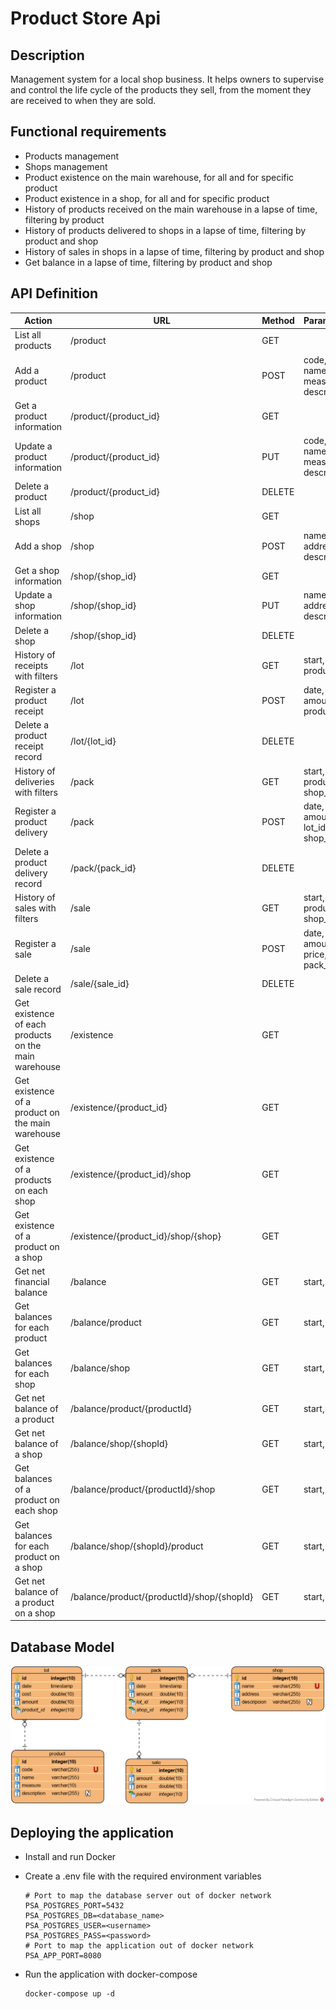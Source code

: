 # Product Store Api
## Description
Management system for a local shop business. It helps owners to supervise and control the life cycle of the products they sell, from the moment they are received to when they are sold.

## Functional requirements 
- Products management
- Shops management
- Product existence on the main warehouse, for all and for specific product
- Product existence in a shop, for all and for specific product
- History of products received on the main warehouse in a lapse of time, filtering by product
- History of products delivered to shops in a lapse of time, filtering by product and shop
- History of sales in shops in a lapse of time, filtering by product and shop
- Get balance in a lapse of time, filtering by product and shop

## API Definition
| Action                                               | URL                                        | Method | Parameters                       |
|------------------------------------------------------|--------------------------------------------|--------|----------------------------------|
| List all products                                    | /product                                   | GET    |                                  |
| Add a product                                        | /product                                   | POST   | code, name, measure, description |
| Get a product information                            | /product/{product_id}                      | GET    |                                  |
| Update a product information                         | /product/{product_id}                      | PUT    | code, name, measure, description |
| Delete a product                                     | /product/{product_id}                      | DELETE |                                  |
| List all shops                                       | /shop                                      | GET    |                                  |
| Add a shop                                           | /shop                                      | POST   | name, address, description       |
| Get a shop information                               | /shop/{shop_id}                            | GET    |                                  |
| Update a shop information                            | /shop/{shop_id}                            | PUT    | name, address, description       |
| Delete a shop                                        | /shop/{shop_id}                            | DELETE |                                  |
| History of receipts with filters                     | /lot                                       | GET    | start, end, product_id           |
| Register a product receipt                           | /lot                                       | POST   | date, cost, amount, product_id   |
| Delete a product receipt record                      | /lot/{lot_id}                              | DELETE |                                  |
| History of deliveries with filters                   | /pack                                      | GET    | start, end, product_id, shop_id  |
| Register a product delivery                          | /pack                                      | POST   | date, amount, lot_id, shop_id    |
| Delete a product delivery record                     | /pack/{pack_id}                            | DELETE |                                  |
| History of sales with filters                        | /sale                                      | GET    | start, end, product_id, shop_id  |
| Register a sale                                      | /sale                                      | POST   | date, amount, price, pack_id     |
| Delete a sale record                                 | /sale/{sale_id}                            | DELETE |                                  |
| Get existence of each products on the main warehouse | /existence                                 | GET    |                                  |
| Get existence of a product on the main warehouse     | /existence/{product_id}                    | GET    |                                  |
| Get existence of a products on each shop             | /existence/{product_id}/shop               | GET    |                                  |
| Get existence of a product on a shop                 | /existence/{product_id}/shop/{shop}        | GET    |                                  |
| Get net financial balance                            | /balance                                   | GET    | start, end                       |
| Get balances for each product                        | /balance/product                           | GET    | start, end                       |
| Get balances for each shop                           | /balance/shop                              | GET    | start, end                       |
| Get net balance of a product                         | /balance/product/{productId}               | GET    | start, end                       |
| Get net balance of a shop                            | /balance/shop/{shopId}                     | GET    | start, end                       |
| Get balances of a product on each shop               | /balance/product/{productId}/shop          | GET    | start, end                       |
| Get balances for each product on a shop              | /balance/shop/{shopId}/product             | GET    | start, end                       |
| Get net balance of a product on a shop               | /balance/product/{productId}/shop/{shopId} | GET    | start, end                       |

## Database Model
![Product store API database model](database/product-store-api_model.png)

## Deploying the application

- Install and run Docker
- Create a .env file with the required environment variables

      # Port to map the database server out of docker network
      PSA_POSTGRES_PORT=5432
      PSA_POSTGRES_DB=<database_name>
      PSA_POSTGRES_USER=<username>
      PSA_POSTGRES_PASS=<password>
      # Port to map the application out of docker network
      PSA_APP_PORT=8080

- Run the application with docker-compose

      docker-compose up -d
